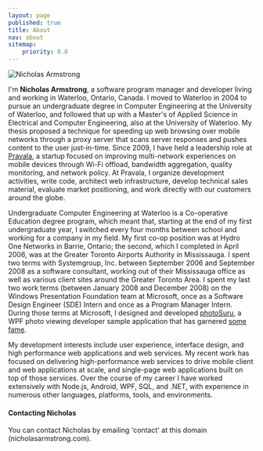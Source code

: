 ```yaml
---
layout: page
published: true
title: About
nav: about
sitemap:
    priority: 0.8
---
```


<div class="post-img-left top-p">
    <img src="{{ site.baseurl }}/assets/pages/about/AboutPhoto.jpg" title="Nicholas Armstrong" alt="Nicholas Armstrong"/>
</div>

I'm **Nicholas Armstrong**, a software program manager and developer living and working in Waterloo, Ontario, Canada. I
moved to Waterloo in 2004 to pursue an undergraduate degree in Computer Engineering at the University of Waterloo, and
followed that up with a Master's of Applied Science in Electrical and Computer Engineering, also at the University of
Waterloo. My thesis proposed a technique for speeding up web browsing over mobile networks through a proxy server that
scans server responses and pushes content to the user just-in-time. Since 2009, I have held a leadership role at <a
title="Pravala Inc." href="http://www.pravala.com">Pravala</a>, a startup focused on improving multi-network experiences
on mobile devices through Wi-Fi offload, bandwidth aggregation, quality monitoring, and network policy. At Pravala, I
organize development activities, write code, architect web infrastructure, develop technical sales material, evaluate
market positioning, and work directly with our customers around the globe.

Undergraduate Computer Engineering at Waterloo is a Co-operative Education degree program, which meant that, starting at
the end of my first undergraduate year, I switched every four months between school and working for a company in my
field. My first co-op position was at Hydro One Networks in Barrie, Ontario; the second, which I completed in April
2006, was at the Greater Toronto Airports Authority in Mississauga. I spent two terms with Systemgroup, Inc. between
September 2006 and September 2008 as a software consultant, working out of their Mississauga office as well as various
client sites around the Greater Toronto Area. I spent my last two work terms (between January 2008 and December 2008) on
the Windows Presentation Foundation team at Microsoft, once as a Software Design Engineer (SDE) Intern and once as a
Program Manager Intern. During those terms at Microsoft, I designed and developed <a
href="http://www.photosuru.com/">photoSuru</a>, a WPF photo viewing developer sample application that has garnered <a
href="http://channel9.msdn.com/pdc2008/KYN02/">some</a> <a
href="http://channel9.msdn.com/shows/Continuum/PhotoSuru/">fame</a>.

My development interests include user experience, interface design, and high performance web applications and web
services. My recent work has focused on delivering high-performance web services to drive mobile client and web
applications at scale, and single-page web applications built on top of those services. Over the course of my career I
have worked extensively with Node.js, Android, WPF, SQL, and .NET, with experience in numerous other languages,
platforms, tools, and environments.

#### Contacting Nicholas
You can contact Nicholas by emailing 'contact' at this domain (nicholasarmstrong.com).

